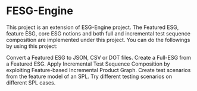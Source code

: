 # FESG-Engine

This project is an extension of ESG-Engine project. The Featured ESG, feature ESG, core ESG notions and both full and incremental test sequence composition are implemented under this project. You can do the followings by using this project: 

Convert a Featured ESG to JSON, CSV or DOT files. 
Create a Full-ESG from a Featured ESG.
Apply Incremental Test Sequence Composition by exploiting Feature-based Incremental Product Graph.
Create test scenarios from the feature model of an SPL. 
Try different testing scenarios on different SPL cases. 
